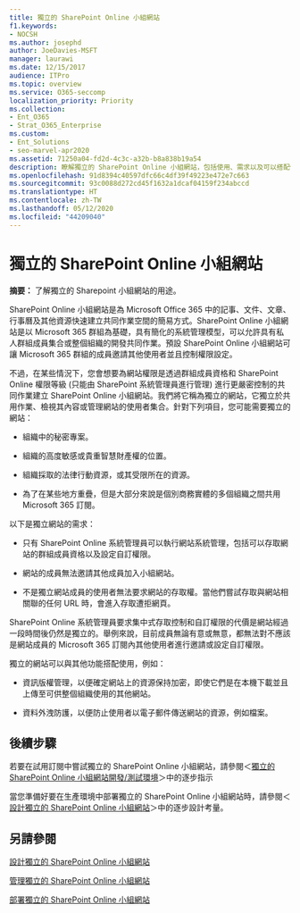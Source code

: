 ```yaml
---
title: 獨立的 SharePoint Online 小組網站
f1.keywords:
- NOCSH
ms.author: josephd
author: JoeDavies-MSFT
manager: laurawi
ms.date: 12/15/2017
audience: ITPro
ms.topic: overview
ms.service: O365-seccomp
localization_priority: Priority
ms.collection:
- Ent_O365
- Strat_O365_Enterprise
ms.custom:
- Ent_Solutions
- seo-marvel-apr2020
ms.assetid: 71250a04-fd2d-4c3c-a32b-b8a838b19a54
description: 瞭解獨立的 SharePoint Online 小組網站，包括使用、需求以及可以搭配使用的功能。
ms.openlocfilehash: 91d8394c40597dfc66c4df39f49223e472e7c663
ms.sourcegitcommit: 93c0088d272cd45f1632a1dcaf04159f234abccd
ms.translationtype: HT
ms.contentlocale: zh-TW
ms.lasthandoff: 05/12/2020
ms.locfileid: "44209040"
---
```

# <a name="isolated-sharepoint-online-team-sites"></a>獨立的 SharePoint Online 小組網站

 **摘要：** 了解獨立的 Sharepoint 小組網站的用途。
  
SharePoint Online 小組網站是為 Microsoft Office 365 中的記事、文件、文章、行事曆及其他資源快速建立共同作業空間的簡易方式。SharePoint Online 小組網站是以 Microsoft 365 群組為基礎，具有簡化的系統管理模型，可以允許具有私人群組成員集合或整個組織的開發共同作業。預設 SharePoint Online 小組網站可讓 Microsoft 365 群組的成員邀請其他使用者並且控制權限設定。
  
不過，在某些情況下，您會想要為網站權限是透過群組成員資格和 SharePoint Online 權限等級 (只能由 SharePoint 系統管理員進行管理) 進行更嚴密控制的共同作業建立 SharePoint Online 小組網站。我們將它稱為獨立的網站，它獨立於共用作業、檢視其內容或管理網站的使用者集合。針對下列項目，您可能需要獨立的網站：
  
- 組織中的秘密專案。
    
- 組織的高度敏感或貴重智慧財產權的位置。
    
- 組織採取的法律行動資源，或其受限所在的資源。
    
- 為了在某些地方重疊，但是大部分來說是個別商務實體的多個組織之間共用 Microsoft 365 訂閱。
    
以下是獨立網站的需求：
  
- 只有 SharePoint Online 系統管理員可以執行網站系統管理，包括可以存取網站的群組成員資格以及設定自訂權限。
    
- 網站的成員無法邀請其他成員加入小組網站。
    
- 不是獨立網站成員的使用者無法要求網站的存取權。當他們嘗試存取與網站相關聯的任何 URL 時，會進入存取遭拒網頁。
    
SharePoint Online 系統管理員要求集中式存取控制和自訂權限的代價是網站經過一段時間後仍然是獨立的。舉例來說，目前成員無論有意或無意，都無法對不應該是網站成員的 Microsoft 365 訂閱內其他使用者進行邀請或設定自訂權限。
  
獨立的網站可以與其他功能搭配使用，例如：
  
- 資訊版權管理，以便確定網站上的資源保持加密，即使它們是在本機下載並且上傳至可供整個組織使用的其他網站。
    
- 資料外洩防護，以便防止使用者以電子郵件傳送網站的資源，例如檔案。
    
## <a name="next-steps"></a>後續步驟

若要在試用訂閱中嘗試獨立的 SharePoint Online 小組網站，請參閱＜[獨立的 SharePoint Online 小組網站開發/測試環境](isolated-sharepoint-online-team-site-dev-test-environment.md)＞中的逐步指示
  
當您準備好要在生產環境中部署獨立的 SharePoint Online 小組網站時，請參閱＜[設計獨立的 SharePoint Online 小組網站](design-an-isolated-sharepoint-online-team-site.md)＞中的逐步設計考量。
  
## <a name="see-also"></a>另請參閱

[設計獨立的 SharePoint Online 小組網站](design-an-isolated-sharepoint-online-team-site.md)
  
[管理獨立的 SharePoint Online 小組網站](manage-an-isolated-sharepoint-online-team-site.md)

[部署獨立的 SharePoint Online 小組網站](deploy-an-isolated-sharepoint-online-team-site.md)



